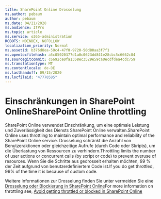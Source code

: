 ```yaml
---
title: SharePoint Online Drosselung
ms.author: pebaum
author: pebaum
ms.date: 04/21/2020
ms.audience: ITPro
ms.topic: article
ms.service: o365-administration
ROBOTS: NOINDEX, NOFOLLOW
localization_priority: Normal
ms.assetid: b376d8ea-50c4-47f0-9720-50d80aa3f7f1
ms.openlocfilehash: a5c05020377d1a0c0623dd841e28cbc5c6662c84
ms.sourcegitcommit: c6692ce0fa1358ec3529e59ca0ecdfdea4cdc759
ms.translationtype: MT
ms.contentlocale: de-DE
ms.lasthandoff: 09/15/2020
ms.locfileid: "47770505"
---
```

# <a name="sharepoint-online-throttling"></a><span data-ttu-id="5d25a-102">Einschränkungen in SharePoint Online</span><span class="sxs-lookup"><span data-stu-id="5d25a-102">SharePoint Online throttling</span></span>

<span data-ttu-id="5d25a-103">SharePoint Online verwendet Einschränkung, um eine optimale Leistung und Zuverlässigkeit des Diensts SharePoint Online verwalten.</span><span class="sxs-lookup"><span data-stu-id="5d25a-103">SharePoint Online uses throttling to maintain optimal performance and reliability of the SharePoint Online service.</span></span> <span data-ttu-id="5d25a-104">Drosselung schränkt die Anzahl von Benutzeraktionen oder gleichzeitige Aufrufe (durch Code oder Skripts), um die Überlastung von Ressourcen zu verhindern.</span><span class="sxs-lookup"><span data-stu-id="5d25a-104">Throttling limits the number of user actions or concurrent calls (by script or code) to prevent overuse of resources.</span></span> <span data-ttu-id="5d25a-105">Wenn Sie die Schritte aus gedrosselt erhalten möchten, 99 % der Zeit aufgrund von benutzerdefiniertem Code ist.</span><span class="sxs-lookup"><span data-stu-id="5d25a-105">If you do get throttled, 99% of the time it is because of custom code.</span></span>
  
<span data-ttu-id="5d25a-106">Weitere Informationen zur Drosselung finden Sie unter vermeiden Sie eine [Drosselung oder Blockierung in SharePoint Online](https://go.microsoft.com/fwlink/?linkid=2022019)</span><span class="sxs-lookup"><span data-stu-id="5d25a-106">For more information on throttling see, [Avoid getting throttled or blocked in SharePoint Online](https://go.microsoft.com/fwlink/?linkid=2022019)</span></span>
  

